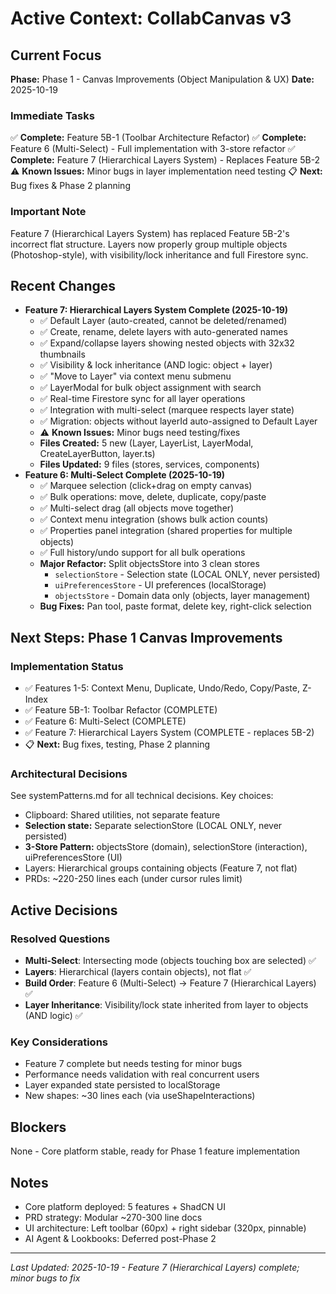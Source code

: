 # Active Context: CollabCanvas v3

## Current Focus
**Phase:** Phase 1 - Canvas Improvements (Object Manipulation & UX)
**Date:** 2025-10-19

### Immediate Tasks

✅ **Complete:** Feature 5B-1 (Toolbar Architecture Refactor)
✅ **Complete:** Feature 6 (Multi-Select) - Full implementation with 3-store refactor
✅ **Complete:** Feature 7 (Hierarchical Layers System) - Replaces Feature 5B-2
⚠️ **Known Issues:** Minor bugs in layer implementation need testing
📋 **Next:** Bug fixes & Phase 2 planning

### Important Note
Feature 7 (Hierarchical Layers System) has replaced Feature 5B-2's incorrect flat structure. Layers now properly group multiple objects (Photoshop-style), with visibility/lock inheritance and full Firestore sync.

## Recent Changes
- **Feature 7: Hierarchical Layers System Complete (2025-10-19)**
  - ✅ Default Layer (auto-created, cannot be deleted/renamed)
  - ✅ Create, rename, delete layers with auto-generated names
  - ✅ Expand/collapse layers showing nested objects with 32x32 thumbnails
  - ✅ Visibility & lock inheritance (AND logic: object + layer)
  - ✅ "Move to Layer" via context menu submenu
  - ✅ LayerModal for bulk object assignment with search
  - ✅ Real-time Firestore sync for all layer operations
  - ✅ Integration with multi-select (marquee respects layer state)
  - ✅ Migration: objects without layerId auto-assigned to Default Layer
  - ⚠️ **Known Issues:** Minor bugs need testing/fixes
  - **Files Created:** 5 new (Layer, LayerList, LayerModal, CreateLayerButton, layer.ts)
  - **Files Updated:** 9 files (stores, services, components)
- **Feature 6: Multi-Select Complete (2025-10-19)**
  - ✅ Marquee selection (click+drag on empty canvas)
  - ✅ Bulk operations: move, delete, duplicate, copy/paste
  - ✅ Multi-select drag (all objects move together)
  - ✅ Context menu integration (shows bulk action counts)
  - ✅ Properties panel integration (shared properties for multiple objects)
  - ✅ Full history/undo support for all bulk operations
  - **Major Refactor:** Split objectsStore into 3 clean stores
    - `selectionStore` - Selection state (LOCAL ONLY, never persisted)
    - `uiPreferencesStore` - UI preferences (localStorage)
    - `objectsStore` - Domain data only (objects, layer management)
  - **Bug Fixes:** Pan tool, paste format, delete key, right-click selection



## Next Steps: Phase 1 Canvas Improvements

### Implementation Status
- ✅ Features 1-5: Context Menu, Duplicate, Undo/Redo, Copy/Paste, Z-Index
- ✅ Feature 5B-1: Toolbar Refactor (COMPLETE)
- ✅ Feature 6: Multi-Select (COMPLETE)
- ✅ Feature 7: Hierarchical Layers System (COMPLETE - replaces 5B-2)
- 📋 **Next:** Bug fixes, testing, Phase 2 planning

### Architectural Decisions
See systemPatterns.md for all technical decisions. Key choices:
- Clipboard: Shared utilities, not separate feature
- **Selection state:** Separate selectionStore (LOCAL ONLY, never persisted)
- **3-Store Pattern:** objectsStore (domain), selectionStore (interaction), uiPreferencesStore (UI)
- Layers: Hierarchical groups containing objects (Feature 7, not flat)
- PRDs: ~220-250 lines each (under cursor rules limit)

## Active Decisions

### Resolved Questions
- **Multi-Select**: Intersecting mode (objects touching box are selected) ✅
- **Layers**: Hierarchical (layers contain objects), not flat ✅
- **Build Order**: Feature 6 (Multi-Select) → Feature 7 (Hierarchical Layers) ✅
- **Layer Inheritance**: Visibility/lock state inherited from layer to objects (AND logic) ✅

### Key Considerations
- Feature 7 complete but needs testing for minor bugs
- Performance needs validation with real concurrent users
- Layer expanded state persisted to localStorage
- New shapes: ~30 lines each (via useShapeInteractions)

## Blockers
None - Core platform stable, ready for Phase 1 feature implementation

## Notes
- Core platform deployed: 5 features + ShadCN UI
- PRD strategy: Modular ~270-300 line docs
- UI architecture: Left toolbar (60px) + right sidebar (320px, pinnable)
- AI Agent & Lookbooks: Deferred post-Phase 2

---
*Last Updated: 2025-10-19 - Feature 7 (Hierarchical Layers) complete; minor bugs to fix*

